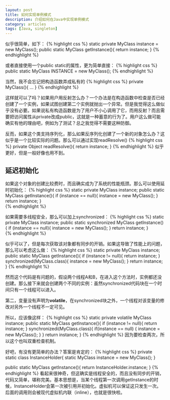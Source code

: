 ```yaml
---
layout: post
title: 如何实现单例模式
description: 介绍如何在Java中实现单例模式
category: articles
tags: [Java, singleton]
---
```


似乎很简单，如下：
{% highlight css %}
static private MyClass instance = new MyClass();
public static MyClass getInstance(){
    return instance;
}
{% endhighlight %}

或者直接使用一个public static的属性，更为简单直接：
{% highlight css %}
public static MyClass INSTANCE = new MyClass(); 
{% endhighlight %}

当然，我不会忘记把构造函数弄成私有的
{% highlight css %}
private MyClass(){
...
}
{% endhighlight %}

这样就可以了吗？如果用户用反射怎么办？一个办法是在构造函数中检查是否已经创建了一个实例，如果试图创建第二个实例就抛出一个异常。但是我觉得这么做似乎没有必要。如果说私有构造函数是为了用户不小心调用了它，而用反射？而且需要把访问属性从private改成public，这就是一种蓄意的行为了。用户这么做可能确实有他的理由吧，例如为了测试？总之我觉得不需要这种防御。

反而，如果这个类支持序列化，那么如果反序列化创建了一个新的对象怎么办？这似乎是一个比较实际的问题。那么可以通过实现readResolve()
{% highlight css %}
private Object readResolve(){
    return instance;
}
{% endhighlight %}
似乎更好，但是一般好像也用不到。

## 延迟初始化
如果这个对象的创建比较费时，而且确实成为了系统的性能瓶颈。那么可以使用延时初始化：
{% highlight css %}
static private MyClass instance;
public static MyClass getInstance(){
    if (instance == null){
        instance = new MyClass();
    }
    return instance;
}   
{% endhighlight %}

如果需要多线程安全，那么可以加上synchronized：
{% highlight css %}
static private MyClass instance;
public static synchronized MyClass getInstance(){
    if (instance == null){
        instance = new MyClass();
    }
    return instance;
}   
{% endhighlight %}

似乎可以了，但是每次获取该对象都有同步的开销。如果这导致了性能上的问题，那么可以考虑这么做：
{% highlight css %}
static private MyClass instance;
public static MyClass getInstance(){
    if (instance != null){
        return instance;
    }
    	synchronized(MyClass.class){ 
        instance = new MyClass();
    }
    return instance;
}
{% endhighlight %}

然而这个代码是有问题的，假设两个线程A和B，在进入这个方法时，实例都还没创建。那么接下来就会创建两个不同的实例：虽然synchronized代码块在一个时间只有一个线程可以进入。

第二，变量没有声明为**volatile**，在synchronized块之外，一个线程对该变量的修改对另外一个线程不一定可见。

所以，应该像这样：
{% highlight css %}
static private volatile MyClass instance;
public static MyClass getInstance(){
    if (instance != null){
        return instance;
    }
    synchronizedi(MyClass.class){
        if(instance == null) {
            instance = new MyClass();
        }
    }
    return instance;
}
{% endhighlight %}
因为要检查两次，所以这个也叫双重检查机制。

好吧，有没有更简单的办法？答案是肯定的：
{% highlight css %}
private static class InstanceHolder{
    static MyClass instance = new MyClass();
}

public static MyClass getInstance(){
    return InstanceHolder.instance;
}
{% endhighlight %}
看起来很神奇，但这确实是线程安全的，而且没有同步的开销，代码又简单，堪称完美。基本思想是，当某个线程第一次调用getInstance的时候，InstanceHolder会第一次被引用并初始化。虚拟机可以保证这只发生一次。 后面的调用则会被现代虚拟机内联（inline），也就是很快啦。

